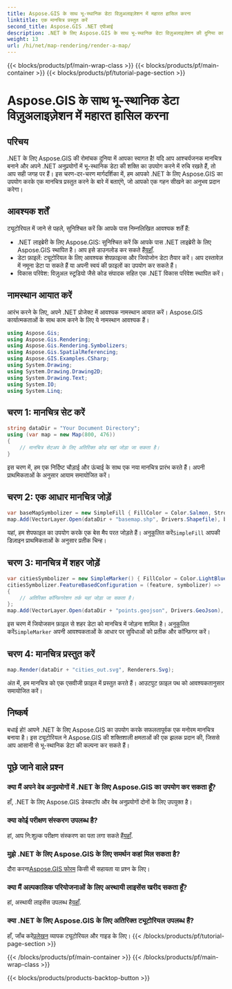 ```yaml
---
title: Aspose.GIS के साथ भू-स्थानिक डेटा विज़ुअलाइज़ेशन में महारत हासिल करना
linktitle: एक मानचित्र प्रस्तुत करें
second_title: Aspose.GIS .NET एपीआई
description: .NET के लिए Aspose.GIS के साथ भू-स्थानिक डेटा विज़ुअलाइज़ेशन की दुनिया का अन्वेषण करें। सहजता से आश्चर्यजनक मानचित्र बनाएं। अब डाउनलोड करो! #मान लीजिए #जीआईएस
weight: 13
url: /hi/net/map-rendering/render-a-map/
---
```


{{< blocks/products/pf/main-wrap-class >}}
{{< blocks/products/pf/main-container >}}
{{< blocks/products/pf/tutorial-page-section >}}

# Aspose.GIS के साथ भू-स्थानिक डेटा विज़ुअलाइज़ेशन में महारत हासिल करना

## परिचय
.NET के लिए Aspose.GIS की रोमांचक दुनिया में आपका स्वागत है! यदि आप आश्चर्यजनक मानचित्र बनाने और अपने .NET अनुप्रयोगों में भू-स्थानिक डेटा की शक्ति का उपयोग करने में रुचि रखते हैं, तो आप सही जगह पर हैं। इस चरण-दर-चरण मार्गदर्शिका में, हम आपको .NET के लिए Aspose.GIS का उपयोग करके एक मानचित्र प्रस्तुत करने के बारे में बताएंगे, जो आपको एक गहन सीखने का अनुभव प्रदान करेगा।
## आवश्यक शर्तें
ट्यूटोरियल में जाने से पहले, सुनिश्चित करें कि आपके पास निम्नलिखित आवश्यक शर्तें हैं:
-  .NET लाइब्रेरी के लिए Aspose.GIS: सुनिश्चित करें कि आपके पास .NET लाइब्रेरी के लिए Aspose.GIS स्थापित है। आप इसे डाउनलोड कर सकते हैं[यहाँ](https://releases.aspose.com/gis/net/).
- डेटा फ़ाइलें: ट्यूटोरियल के लिए आवश्यक शेपफ़ाइल्स और जियोजोन डेटा तैयार करें। आप दस्तावेज़ में नमूना डेटा पा सकते हैं या अपनी स्वयं की फ़ाइलों का उपयोग कर सकते हैं।
- विकास परिवेश: विज़ुअल स्टूडियो जैसे कोड संपादक सहित एक .NET विकास परिवेश स्थापित करें।
## नामस्थान आयात करें
आरंभ करने के लिए, अपने .NET प्रोजेक्ट में आवश्यक नामस्थान आयात करें। Aspose.GIS कार्यात्मकताओं के साथ काम करने के लिए ये नामस्थान आवश्यक हैं।
```csharp
using Aspose.Gis;
using Aspose.Gis.Rendering;
using Aspose.Gis.Rendering.Symbolizers;
using Aspose.Gis.SpatialReferencing;
using Aspose.GIS.Examples.CSharp;
using System.Drawing;
using System.Drawing.Drawing2D;
using System.Drawing.Text;
using System.IO;
using System.Linq;
```
## चरण 1: मानचित्र सेट करें
```csharp
string dataDir = "Your Document Directory";
using (var map = new Map(800, 476))
{
    // मानचित्र सेटअप के लिए अतिरिक्त कोड यहां जोड़ा जा सकता है।
}
```
इस चरण में, हम एक निर्दिष्ट चौड़ाई और ऊंचाई के साथ एक नया मानचित्र प्रारंभ करते हैं। अपनी प्राथमिकताओं के अनुसार आयाम समायोजित करें।
## चरण 2: एक आधार मानचित्र जोड़ें
```csharp
var baseMapSymbolizer = new SimpleFill { FillColor = Color.Salmon, StrokeWidth = 0.75 };
map.Add(VectorLayer.Open(dataDir + "basemap.shp", Drivers.Shapefile), baseMapSymbolizer);
```
 यहां, हम शेपफाइल का उपयोग करके एक बेस मैप परत जोड़ते हैं। अनुकूलित करें`SimpleFill` आपकी डिज़ाइन प्राथमिकताओं के अनुसार प्रतीक चिन्ह।
## चरण 3: मानचित्र में शहर जोड़ें
```csharp
var citiesSymbolizer = new SimpleMarker() { FillColor = Color.LightBlue };
citiesSymbolizer.FeatureBasedConfiguration = (feature, symbolizer) =>
{
    // अतिरिक्त कॉन्फ़िगरेशन तर्क यहां जोड़ा जा सकता है।
};
map.Add(VectorLayer.Open(dataDir + "points.geojson", Drivers.GeoJson), citiesSymbolizer);
```
 इस चरण में जियोजसन फ़ाइल से शहर डेटा को मानचित्र में जोड़ना शामिल है। अनुकूलित करें`SimpleMarker` अपनी आवश्यकताओं के आधार पर सुविधाओं को प्रतीक और कॉन्फ़िगर करें।
## चरण 4: मानचित्र प्रस्तुत करें
```csharp
map.Render(dataDir + "cities_out.svg", Renderers.Svg);
```
अंत में, हम मानचित्र को एक एसवीजी फ़ाइल में प्रस्तुत करते हैं। आउटपुट फ़ाइल पथ को आवश्यकतानुसार समायोजित करें।
## निष्कर्ष
बधाई हो! आपने .NET के लिए Aspose.GIS का उपयोग करके सफलतापूर्वक एक मनोरम मानचित्र बनाया है। इस ट्यूटोरियल ने Aspose.GIS की शक्तिशाली क्षमताओं की एक झलक प्रदान की, जिससे आप आसानी से भू-स्थानिक डेटा की कल्पना कर सकते हैं।
## पूछे जाने वाले प्रश्न
### क्या मैं अपने वेब अनुप्रयोगों में .NET के लिए Aspose.GIS का उपयोग कर सकता हूँ?
हाँ, .NET के लिए Aspose.GIS डेस्कटॉप और वेब अनुप्रयोगों दोनों के लिए उपयुक्त है।
### क्या कोई परीक्षण संस्करण उपलब्ध है?
हां, आप नि:शुल्क परीक्षण संस्करण का पता लगा सकते हैं[यहाँ](https://releases.aspose.com/).
### मुझे .NET के लिए Aspose.GIS के लिए समर्थन कहां मिल सकता है?
 दौरा करना[Aspose.GIS फोरम](https://forum.aspose.com/c/gis/33) किसी भी सहायता या प्रश्न के लिए।
### क्या मैं अल्पकालिक परियोजनाओं के लिए अस्थायी लाइसेंस खरीद सकता हूँ?
 हां, अस्थायी लाइसेंस उपलब्ध है[यहाँ](https://purchase.aspose.com/temporary-license/).
### क्या .NET के लिए Aspose.GIS के लिए अतिरिक्त ट्यूटोरियल उपलब्ध हैं?
 हाँ, जाँच करें[प्रलेखन](https://reference.aspose.com/gis/net/) व्यापक ट्यूटोरियल और गाइड के लिए।
{{< /blocks/products/pf/tutorial-page-section >}}

{{< /blocks/products/pf/main-container >}}
{{< /blocks/products/pf/main-wrap-class >}}

{{< blocks/products/products-backtop-button >}}

